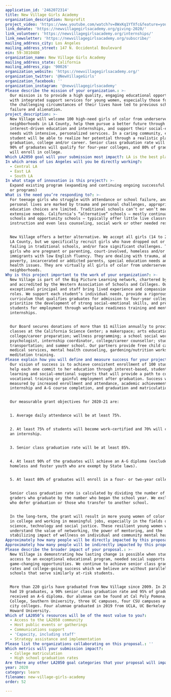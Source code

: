 ```yaml
---
application_id: '2462072314'
title: New Village Girls Academy
organization_description: Nonprofit
project_video: 'https://www.youtube.com/watch?v=8WxKq1YfXfc&feature=youtu.be'
link_donate: 'https://newvillagegirlsacademy.org/giving-2020/'
link_volunteer: 'https://newvillagegirlsacademy.org/internships/'
link_newsletter: 'https://newvillagegirlsacademy.org/subscribe/'
mailing_address_city: Los Angeles
mailing_address_street: 147 N. Occidental Boulevard
ein: 59-3810480
organization_name: New Village Girls Academy
mailing_address_state: California
mailing_address_zip: '90026'
organization_website: 'https://newvillagegirlsacademy.org/'
organization_twitter: '@NewVillageGirls'
organization_facebook: ''
organization_instagram: '@newvillagegirlsacademy'
Please describe the mission of your organization.: >-
  Our mission is to provide a high quality, engaging educational opportunity
  with integrated support services for young women, especially those for whom
  the challenging circumstances of their lives have led to previous school
  failure and alienation.
project_description: >-
  New Village will welcome 100 high-need girls of color from underserved
  neighborhoods in LA County, help them pursue a better future through
  interest-driven education and internships, and support their social-emotional
  needs with intensive, personalized services. In a caring community, each
  student will be able to realize her potential through a realistic plan for
  graduation, college and/or career. Senior class graduation rate will be 85%,
  90% of graduates will qualify for four-year colleges, and 80% of graduates
  will enroll in college.
Which LA2050 goal will your submission most impact?: LA is the best place to LEARN
In which areas of Los Angeles will you be directly working?:
  - Central LA
  - East LA
  - South LA
In what stage of innovation is this project?: >-
  Expand existing program (expanding and continuing ongoing successful projects
  or programs)
What is the need you’re responding to?: >-
  For teenage girls who struggle with attendance or school failure, and whose
  personal lives are marked by trauma and personal challenges, appropriate
  education choices are limited. Traditional schools can’t or won’t meet their
  extensive needs. California’s “alternative” schools — mostly continuation
  schools and opportunity schools — typically offer little live classroom
  instruction and even less counseling, social work or other needed resources.


  New Village offers a better alternative. We accept all girls (14 to 21) from
  LA County, but we specifically recruit girls who have dropped out or are
  failing in traditional schools, and/or face significant challenges. These are
  girls who are pregnant or parenting, court-involved, homeless and/or
  immigrants with low English fluency. They are dealing with trauma, abuse and
  poverty, incarcerated or addicted parents, special education needs and mental
  health issues. They are virtually all girls of color from underserved
  neighborhoods. 
Why is this project important to the work of your organization?: >-
  New Village is part of the Big Picture Learning network, chartered by LAUSD
  and accredited by the Western Association of Schools and Colleges. Our
  exceptional principal and staff bring lived experience and compassion to their
  roles. We support each student’s individual needs, provide a rigorous A-G
  curriculum that qualifies graduates for admission to four-year colleges,
  prioritize the development of strong social-emotional skills, and prepare
  students for employment through workplace readiness training and mentored
  internships. 


  Our Board secures donations of more than $1 million annually to provide
  classes at the California Science Center; a makerspace; arts education;
  college/career preparation; wellness programming; a school social worker,
  psychologist, internship coordinator, college/career counsellor; student
  transportation; and summer school. Our partners provide free child care,
  medical services, mental health counseling, gardening/nutrition workshops and
  meditation training.
Please explain how you will define and measure success for your project.: >-
  Our vision of success is to achieve consistent enrollment of 100 students and
  help each one commit to her education through interest-based, student-driven
  learning and social-emotional supports that will provide a path to college,
  vocational training or gainful employment after graduation. Success will be
  measured by increased enrollment and attendance, academic achievement,
  internship and A-G course completion, and graduation and matriculation rates. 


  Our measurable grant objectives for 2020-21 are:


  1. Average daily attendance will be at least 75%.


  2. At least 75% of students will become work-certified and 70% will complete
  an internship.


  3. Senior class graduation rate will be at least 85%.


  4. At least 90% of the graduates will achieve an A-G diploma (excludes
  homeless and foster youth who are exempt by State laws).


  5. At least 80% of graduates will enroll in a four- or two-year college.


  Senior class graduation rate is calculated by dividing the number of 12th
  graders who graduate by the number who began the school year. We exclude those
  who defer graduation or those who transfer to another school. 


  In the long-term, the grant will result in more young women of color enrolling
  in college and working in meaningful jobs, especially in the fields of
  science, technology and social justice. These resilient young women will
  understand the value of networking, the power of mentoring, and the
  stabilizing impact of wellness on individual and community mental health. 
Approximately how many people will be directly impacted by this proposal?: '100'
Approximately how many people will be indirectly impacted by this proposal?: '500'
Please describe the broader impact of your proposal.: >-
  New Village is demonstrating how lasting change is possible when students have
  access to an exceptional educational program, needed social supports and
  game-changing opportunities. We continue to achieve senior class graduation
  rates and college-going success which we believe are without parallel among
  schools that serve similarly at-risk students.


  More than 220 girls have graduated from New Village since 2009. In 2019, we
  had 19 graduates, a 90% senior class graduation rate and 95% of graduates
  received an A-G diploma. Our alumnae can be found at Cal Poly Pomona, Mills
  College, Southern University, three UC campuses, four CSU campuses and three
  city colleges. Four alumnae graduated in 2019 from UCLA, UC Berkeley and
  Howard University. 
Which of LA2050’s resources will be of the most value to you?:
  - Access to the LA2050 community
  - Host public events or gatherings
  - Communications support
  - 'Capacity, including staff'
  - Strategy assistance and implementation
Please list the organizations collaborating on this proposal.: ''
Which metrics will your submission impact?:
  - College matriculation
  - High school graduation rates
Are there any other LA2050 goal categories that your proposal will impact?: []
year: 2020
category: learn
filename: new-village-girls-academy
order: 52

---
```

